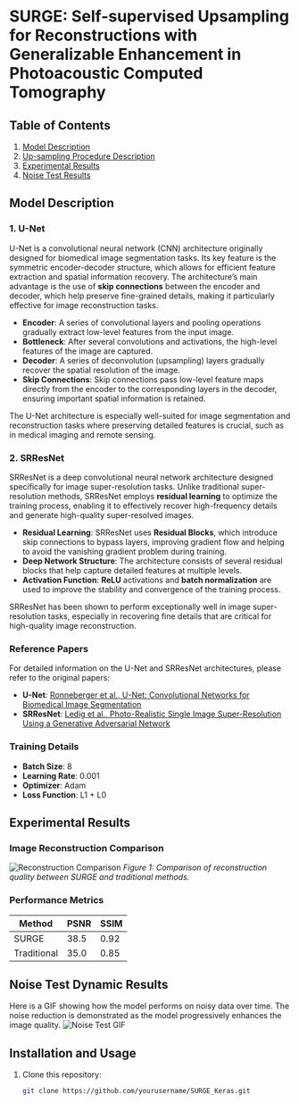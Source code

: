 # SURGE: Self-supervised Upsampling for Reconstructions with Generalizable Enhancement in Photoacoustic Computed Tomography

## Table of Contents
1. [Model Description](#method-description)
2. [Up-sampling Procedure Description](#method-description)
3. [Experimental Results](#experimental-results)
4. [Noise Test Results](#noise-test-dynamic-results)




## Model Description
### 1. **U-Net**
U-Net is a convolutional neural network (CNN) architecture originally designed for biomedical image segmentation tasks. Its key feature is the symmetric encoder-decoder structure, which allows for efficient feature extraction and spatial information recovery. The architecture’s main advantage is the use of **skip connections** between the encoder and decoder, which help preserve fine-grained details, making it particularly effective for image reconstruction tasks.

- **Encoder**: A series of convolutional layers and pooling operations gradually extract low-level features from the input image.
- **Bottleneck**: After several convolutions and activations, the high-level features of the image are captured.
- **Decoder**: A series of deconvolution (upsampling) layers gradually recover the spatial resolution of the image.
- **Skip Connections**: Skip connections pass low-level feature maps directly from the encoder to the corresponding layers in the decoder, ensuring important spatial information is retained.

The U-Net architecture is especially well-suited for image segmentation and reconstruction tasks where preserving detailed features is crucial, such as in medical imaging and remote sensing.

### 2. **SRResNet**
SRResNet is a deep convolutional neural network architecture designed specifically for image super-resolution tasks. Unlike traditional super-resolution methods, SRResNet employs **residual learning** to optimize the training process, enabling it to effectively recover high-frequency details and generate high-quality super-resolved images.

- **Residual Learning**: SRResNet uses **Residual Blocks**, which introduce skip connections to bypass layers, improving gradient flow and helping to avoid the vanishing gradient problem during training.
- **Deep Network Structure**: The architecture consists of several residual blocks that help capture detailed features at multiple levels.
- **Activation Function**: **ReLU** activations and **batch normalization** are used to improve the stability and convergence of the training process.

SRResNet has been shown to perform exceptionally well in image super-resolution tasks, especially in recovering fine details that are critical for high-quality image reconstruction.

### Reference Papers
For detailed information on the U-Net and SRResNet architectures, please refer to the original papers:

- **U-Net**: [Ronneberger et al., U-Net: Convolutional Networks for Biomedical Image Segmentation](https://arxiv.org/abs/1505.04597)
- **SRResNet**: [Ledig et al., Photo-Realistic Single Image Super-Resolution Using a Generative Adversarial Network](https://arxiv.org/abs/1609.04802)

### Training Details
- **Batch Size**: 8
- **Learning Rate**: 0.001
- **Optimizer**: Adam
- **Loss Function**: L1 + L0

## Experimental Results
### Image Reconstruction Comparison
![Reconstruction Comparison](path/to/your/result_image.png)
*Figure 1: Comparison of reconstruction quality between SURGE and traditional methods.*

### Performance Metrics
| Method     | PSNR  | SSIM  |
|------------|-------|-------|
| SURGE      | 38.5  | 0.92  |
| Traditional| 35.0  | 0.85  |

## Noise Test Dynamic Results
Here is a GIF showing how the model performs on noisy data over time. The noise reduction is demonstrated as the model progressively enhances the image quality.
![Noise Test GIF](path/to/your_noise_test.gif)

## Installation and Usage
1. Clone this repository:
   ```bash
   git clone https://github.com/yourusername/SURGE_Keras.git
